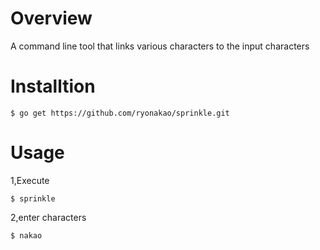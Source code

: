 # Overview
A command line tool that links various characters to the input characters

# Installtion

```
$ go get https://github.com/ryonakao/sprinkle.git
```

# Usage

1,Execute

```
$ sprinkle
```

2,enter characters

```
$ nakao
```
